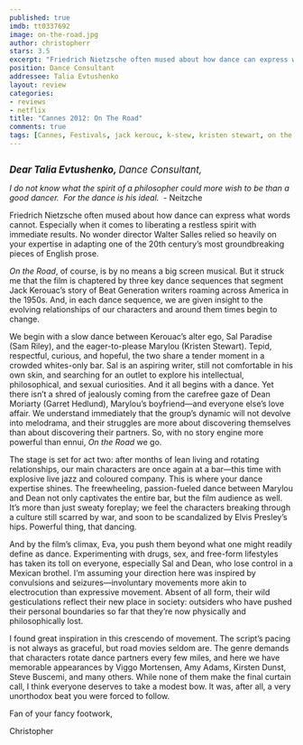 ```yaml
---
published: true
imdb: tt0337692
image: on-the-road.jpg
author: christopherr
stars: 3.5
excerpt: "Friedrich Nietzsche often mused about how dance can express what words cannot. Especially when it comes to liberating a restless spirit with immediate results. No wonder director Walter Salles relied so heavily on your expertise in adapting one of the 20th century’s most groundbreaking pieces of English prose."
position: Dance Consultant
addressee: Talia Evtushenko
layout: review
categories:
- reviews
- netflix
title: "Cannes 2012: On The Road"
comments: true
tags: [Cannes, Festivals, jack kerouc, k-stew, kristen stewart, on the road]
---
```

<div><p><span class="full-image-block ssNonEditable"><span><a href="/content/2012/5/28/on-the-road.html"><img src="http://static.squarespace.com/static/5005f6bcc4aa41161b33e89e/5329cf1fe4b07c068ebf74de/5329cf1fe4b07c068ebf7588/1338261149787/On%20the%20Road.jpg" alt="" /></a></span></span></p>
<p><span style="font-size:120%;"><strong><em>Dear Talia Evtushenko, </em></strong><em>Dance Consultant,</em> </span></p>
<p><em>I do not know what the spirit of a philosopher could more wish to be than a good dancer.  For the dance is his ideal. </em> - Neitzche</p>
<p>Friedrich Nietzsche often mused about how dance can express what words cannot. Especially when it comes to liberating a restless spirit with immediate results. No wonder director Walter Salles relied so heavily on your expertise in adapting one of the 20th century’s most groundbreaking pieces of English prose.</p>
<p><em>On the Road</em>, of course, is by no means a big screen musical. But it struck me that the film is chaptered by three key dance sequences that segment Jack Kerouac’s story of Beat Generation writers roaming across America in the 1950s. And, in each dance sequence, we are given insight to the evolving relationships of our characters and around them times begin to change.</p>
<p>We begin with a slow dance between Kerouac’s alter ego, Sal Paradise (Sam Riley), and the eager-to-please Marylou (Kristen Stewart). Tepid, respectful, curious, and hopeful, the two share a tender moment in a crowded whites-only bar. Sal is an aspiring writer, still not comfortable in his own skin, and searching for an outlet to explore his intellectual, philosophical, and sexual curiosities. And it all begins with a dance. Yet there isn’t a shred of jealously coming from the carefree gaze of Dean Moriarty (Garret Hedlund), Marylou’s boyfriend—and everyone else’s love affair. We understand immediately that the group’s dynamic will not devolve into melodrama, and their struggles are more about discovering themselves than about discovering their partners. So, with no story engine more powerful than ennui, <em>On the Road</em> we go.</p>
<p>The stage is set for act two: after months of lean living and rotating relationships, our main characters are once again at a bar—this time with explosive live jazz and coloured company. This is where your dance expertise shines. The freewheeling, passion-fueled dance between Marylou and Dean not only captivates the entire bar, but the film audience as well. It’s more than just sweaty foreplay; we feel the characters breaking through a culture still scarred by war, and soon to be scandalized by Elvis Presley’s hips. Powerful thing, that dancing.</p>
<p>And by the film’s climax, Eva, you push them beyond what one might readily define as dance. Experimenting with drugs, sex, and free-form lifestyles has taken its toll on everyone, especially Sal and Dean, who lose control in a Mexican brothel. I’m assuming your direction here was inspired by convulsions and seizures—involuntary movements more akin to electrocution than expressive movement. Absent of all form, their wild gesticulations reflect their new place in society: outsiders who have pushed their personal boundaries so far that they’re now physically and philosophically lost.</p>
<p>I found great inspiration in this crescendo of movement. The script’s pacing is not always as graceful, but road movies seldom are. The genre demands that characters rotate dance partners every few miles, and here we have memorable appearances by Viggo Mortensen, Amy Adams, Kirsten Dunst, Steve Buscemi, and many others. While none of them make the final curtain call, I think everyone deserves to take a modest bow. It was, after all, a very unorthodox beat you were forced to follow.</p>
<p>Fan of your fancy footwork,</p>
<p>Christopher</p>
